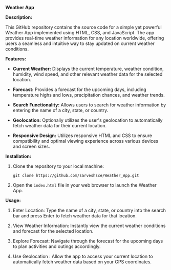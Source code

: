 

**Weather App**

**Description:**

This GitHub repository contains the source code for a simple yet powerful Weather App implemented using HTML, CSS, and JavaScript. The app provides real-time weather information for any location worldwide, offering users a seamless and intuitive way to stay updated on current weather conditions.

**Features:**

- **Current Weather:** Displays the current temperature, weather condition, humidity, wind speed, and other relevant weather data for the selected location.
  
- **Forecast:** Provides a forecast for the upcoming days, including temperature highs and lows, precipitation chances, and weather trends.
  
- **Search Functionality:** Allows users to search for weather information by entering the name of a city, state, or country.
  
- **Geolocation:** Optionally utilizes the user's geolocation to automatically fetch weather data for their current location.
  
- **Responsive Design:** Utilizes responsive HTML and CSS to ensure compatibility and optimal viewing experience across various devices and screen sizes.

**Installation:**

1. Clone the repository to your local machine:

   ```
   git clone https://github.com/sarveshsce/Weather_App.git
   ```

2. Open the `index.html` file in your web browser to launch the Weather App.

**Usage:**

1. Enter Location: Type the name of a city, state, or country into the search bar and press Enter to fetch weather data for that location.
  
2. View Weather Information: Instantly view the current weather conditions and forecast for the selected location.
  
3. Explore Forecast: Navigate through the forecast for the upcoming days to plan activities and outings accordingly.
  
4. Use Geolocation : Allow the app to access your current location to automatically fetch weather data based on your GPS coordinates.

